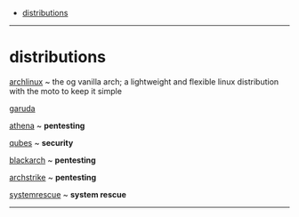 
- [distributions](#distributions)

---

# distributions

[archlinux](https://archlinux.org/download/) ~ the og vanilla arch; a lightweight and flexible linux distribution with the moto to keep it simple

[garuda](https://garudalinux.org/)

[athena](https://athenaos.org/) ~ **pentesting**

[qubes](https://forum.qubes-os.org/t/archlinux-minimal-template/19052) ~ **security** 

[blackarch](https://blackarch.org/) ~ **pentesting**

[archstrike](https://archstrike.org/) ~ **pentesting**

[systemrescue](http://www.system-rescue-cd.org/) ~ **system rescue**

---

